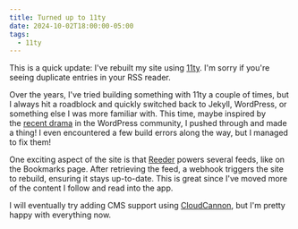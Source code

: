 ```yaml
---
title: Turned up to 11ty
date: 2024-10-02T18:00:00-05:00
tags:
  - 11ty
---
```

This is a quick update: I've rebuilt my site using&nbsp;[11ty](https://11ty.dev). I'm sorry if you're seeing duplicate entries in your RSS reader.

Over the years, I've tried building&nbsp;something&nbsp;with 11ty a couple of times, but I always hit a roadblock and quickly switched back to Jekyll, WordPress, or something else I was more familiar with. This time, maybe inspired by the&nbsp;[recent drama](https://crashthearcade.com/blog/2024-09-28-thoughts-wordpress-drama/)&nbsp;in the WordPress community, I pushed through and made a thing! I even encountered a few build errors along the way, but I managed to fix them!

One exciting aspect of the site is that [Reeder](https://readerapp.net) powers several feeds, like on the&nbsp;Bookmarks&nbsp;page. After retrieving the feed, a webhook triggers the site to rebuild, ensuring it stays up-to-date. This is great since I've moved more of the content I follow and read into the app.

I will eventually try adding CMS support using&nbsp;[CloudCannon](https://cloudcannon.com/), but I'm pretty happy with everything now.

